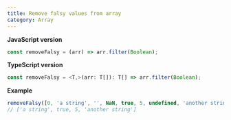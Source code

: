```yaml
---
title: Remove falsy values from array
category: Array
---
```


**JavaScript version**

```js
const removeFalsy = (arr) => arr.filter(Boolean);
```

**TypeScript version**

```js
const removeFalsy = <T,>(arr: T[]): T[] => arr.filter(Boolean);
```

**Example**

```js
removeFalsy([0, 'a string', '', NaN, true, 5, undefined, 'another string', false]);
// ['a string', true, 5, 'another string']
```
